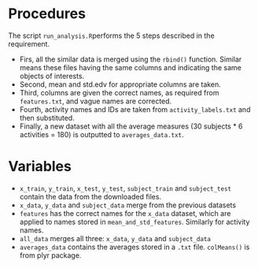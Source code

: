 # Procedures

The script `run_analysis.R`performs the 5 steps described in the requirement.

* Firs, all the similar data is merged using the `rbind()` function. Similar means these files having the same columns and indicating the same objects of interests.
* Second, mean and std.edv for appropriate columns are taken. 
* Third, columns are given the correct names, as required from `features.txt`, and vague names are corrected.
* Fourth, activity names and IDs are taken from `activity_labels.txt` and then substituted. 
* Finally, a new dataset with all the average measures (30 subjects * 6 activities = 180) is outputted to `averages_data.txt`.

# Variables

* `x_train`, `y_train`, `x_test`, `y_test`, `subject_train` and `subject_test` contain the data from the downloaded files.
* `x_data`, `y_data` and `subject_data` merge from the previous datasets
* `features` has the correct names for the `x_data` dataset, which are applied to names stored in `mean_and_std_features`. Similarly for activity names.
* `all_data` merges all three: `x_data`, `y_data` and `subject_data` 
* `averages_data` contains the averages stored in a `.txt` file. `colMeans()` is from plyr package.
